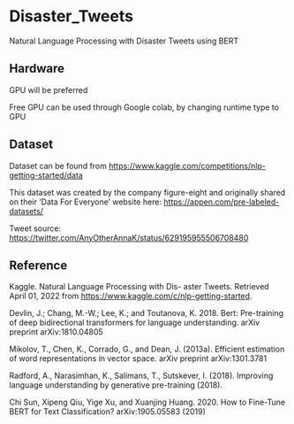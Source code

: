 # Disaster_Tweets
Natural Language Processing with Disaster Tweets using BERT

## Hardware
GPU will be preferred

Free GPU can be used through Google colab, by changing runtime type to GPU

## Dataset
Dataset can be found from https://www.kaggle.com/competitions/nlp-getting-started/data

This dataset was created by the company figure-eight and originally shared on their ‘Data For Everyone’ website here: https://appen.com/pre-labeled-datasets/

Tweet source: https://twitter.com/AnyOtherAnnaK/status/629195955506708480

## Reference
Kaggle. Natural Language Processing with Dis- aster Tweets. Retrieved April 01, 2022 from https://www.kaggle.com/c/nlp-getting-started.

Devlin, J.; Chang, M.-W.; Lee, K.; and Toutanova, K. 2018. Bert: Pre-training of deep bidirectional transformers for language understanding. arXiv preprint arXiv:1810.04805

Mikolov, T., Chen, K., Corrado, G., and Dean, J. (2013a). Efficient estimation of word representations in vector space. arXiv preprint arXiv:1301.3781

Radford, A., Narasimhan, K., Salimans, T., Sutskever, I. (2018). Improving language understanding by generative pre-training (2018).

Chi Sun, Xipeng Qiu, Yige Xu, and Xuanjing Huang. 2020. How to Fine-Tune BERT for Text Classification? arXiv:1905.05583 (2019)
